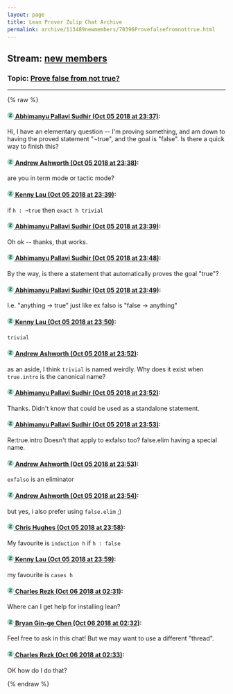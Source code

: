 ```yaml
---
layout: page
title: Lean Prover Zulip Chat Archive 
permalink: archive/113489newmembers/70396Provefalsefromnottrue.html
---
```


## Stream: [new members](index.html)
### Topic: [Prove false from not true?](70396Provefalsefromnottrue.html)

---


{% raw %}
#### [![Click to go to Zulip](../../assets/img/zulip2.png) Abhimanyu Pallavi Sudhir (Oct 05 2018 at 23:37)](https://leanprover.zulipchat.com/#narrow/stream/113489-new%20members/topic/Prove%20false%20from%20not%20true%3F/near/135283394):
Hi, I have an elementary question -- I'm proving something, and am down to having the proved statement "¬true", and the goal is "false". Is there a quick way to finish this?

#### [![Click to go to Zulip](../../assets/img/zulip2.png) Andrew Ashworth (Oct 05 2018 at 23:38)](https://leanprover.zulipchat.com/#narrow/stream/113489-new%20members/topic/Prove%20false%20from%20not%20true%3F/near/135283461):
are you in term mode or tactic mode?

#### [![Click to go to Zulip](../../assets/img/zulip2.png) Kenny Lau (Oct 05 2018 at 23:39)](https://leanprover.zulipchat.com/#narrow/stream/113489-new%20members/topic/Prove%20false%20from%20not%20true%3F/near/135283469):
if `h : ¬true` then `exact h trivial`

#### [![Click to go to Zulip](../../assets/img/zulip2.png) Abhimanyu Pallavi Sudhir (Oct 05 2018 at 23:39)](https://leanprover.zulipchat.com/#narrow/stream/113489-new%20members/topic/Prove%20false%20from%20not%20true%3F/near/135283500):
Oh ok -- thanks, that works.

#### [![Click to go to Zulip](../../assets/img/zulip2.png) Abhimanyu Pallavi Sudhir (Oct 05 2018 at 23:48)](https://leanprover.zulipchat.com/#narrow/stream/113489-new%20members/topic/Prove%20false%20from%20not%20true%3F/near/135284011):
By the way, is there a statement that automatically proves the goal "true"?

#### [![Click to go to Zulip](../../assets/img/zulip2.png) Abhimanyu Pallavi Sudhir (Oct 05 2018 at 23:49)](https://leanprover.zulipchat.com/#narrow/stream/113489-new%20members/topic/Prove%20false%20from%20not%20true%3F/near/135284074):
I.e. "anything -> true" just like ex falso is "false -> anything"

#### [![Click to go to Zulip](../../assets/img/zulip2.png) Kenny Lau (Oct 05 2018 at 23:50)](https://leanprover.zulipchat.com/#narrow/stream/113489-new%20members/topic/Prove%20false%20from%20not%20true%3F/near/135284181):
`trivial`

#### [![Click to go to Zulip](../../assets/img/zulip2.png) Andrew Ashworth (Oct 05 2018 at 23:52)](https://leanprover.zulipchat.com/#narrow/stream/113489-new%20members/topic/Prove%20false%20from%20not%20true%3F/near/135284285):
as an aside, I think `trivial` is named weirdly. Why does it exist when `true.intro` is the canonical name?

#### [![Click to go to Zulip](../../assets/img/zulip2.png) Abhimanyu Pallavi Sudhir (Oct 05 2018 at 23:52)](https://leanprover.zulipchat.com/#narrow/stream/113489-new%20members/topic/Prove%20false%20from%20not%20true%3F/near/135284287):
Thanks. Didn't know that could be used as a standalone statement.

#### [![Click to go to Zulip](../../assets/img/zulip2.png) Abhimanyu Pallavi Sudhir (Oct 05 2018 at 23:53)](https://leanprover.zulipchat.com/#narrow/stream/113489-new%20members/topic/Prove%20false%20from%20not%20true%3F/near/135284298):
Re:true.intro Doesn't that apply to exfalso too? false.elim having a special name.

#### [![Click to go to Zulip](../../assets/img/zulip2.png) Andrew Ashworth (Oct 05 2018 at 23:53)](https://leanprover.zulipchat.com/#narrow/stream/113489-new%20members/topic/Prove%20false%20from%20not%20true%3F/near/135284312):
`exfalso` is an eliminator

#### [![Click to go to Zulip](../../assets/img/zulip2.png) Andrew Ashworth (Oct 05 2018 at 23:54)](https://leanprover.zulipchat.com/#narrow/stream/113489-new%20members/topic/Prove%20false%20from%20not%20true%3F/near/135284384):
but yes, i also prefer using `false.elim` ;)

#### [![Click to go to Zulip](../../assets/img/zulip2.png) Chris Hughes (Oct 05 2018 at 23:58)](https://leanprover.zulipchat.com/#narrow/stream/113489-new%20members/topic/Prove%20false%20from%20not%20true%3F/near/135284568):
My favourite is `induction h` if `h : false`

#### [![Click to go to Zulip](../../assets/img/zulip2.png) Kenny Lau (Oct 05 2018 at 23:59)](https://leanprover.zulipchat.com/#narrow/stream/113489-new%20members/topic/Prove%20false%20from%20not%20true%3F/near/135284579):
my favourite is `cases h`

#### [![Click to go to Zulip](../../assets/img/zulip2.png) Charles Rezk (Oct 06 2018 at 02:31)](https://leanprover.zulipchat.com/#narrow/stream/113489-new%20members/topic/Prove%20false%20from%20not%20true%3F/near/135290869):
Where can I get help for installing lean?

#### [![Click to go to Zulip](../../assets/img/zulip2.png) Bryan Gin-ge Chen (Oct 06 2018 at 02:32)](https://leanprover.zulipchat.com/#narrow/stream/113489-new%20members/topic/Prove%20false%20from%20not%20true%3F/near/135290928):
Feel free to ask in this chat! But we may want to use a different "thread".

#### [![Click to go to Zulip](../../assets/img/zulip2.png) Charles Rezk (Oct 06 2018 at 02:33)](https://leanprover.zulipchat.com/#narrow/stream/113489-new%20members/topic/Prove%20false%20from%20not%20true%3F/near/135290937):
OK how do I do that?


{% endraw %}
